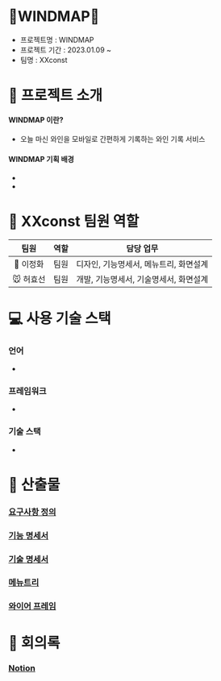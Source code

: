 # 🍷WINDMAP🍷
- 프로젝트명 : WINDMAP
- 프로젝트 기간 : 2023.01.09 ~
- 팀명 : XXconst





# 📌 프로젝트 소개
#### WINDMAP 이란?
- 오늘 마신 와인을 모바일로 간편하게 기록하는 와인 기록 서비스





#### WINDMAP 기획 배경
-
-





# 🥧 XXconst 팀원 역할
|팀원|역할|담당 업무| 
|:---:|:---:|:---:| 
|🐹 이정화|팀원|디자인, 기능명세서, 메뉴트리, 화면설계| 
|🐭 허효선|팀원|개발, 기능명세서, 기술명세서, 화면설계| 





# 💻 사용 기술 스택
### 언어
-
### 프레임워크
-
### 기술 스택
-




# 📑 산출물

### [요구사항 정의](https://jeweled-sprout-d9a.notion.site/5a9a165ae7694fd2ab85074158ad0942)
### [기능 명세서](https://jeweled-sprout-d9a.notion.site/0ded5d4d6a5d4603848c7c067fa1b320)
### [기술 명세서](https://jeweled-sprout-d9a.notion.site/7e5a6f423b8e4e31ab372b9f6b1cdb80)
### [메뉴트리](https://jeweled-sprout-d9a.notion.site/f5baa8277e504e91a125a1074d34ad06)
### [와이어 프레임](https://jeweled-sprout-d9a.notion.site/d59a6881eb7f410fb8d61ad0ef4d8afe)




# 📝 회의록
### [Notion](https://jeweled-sprout-d9a.notion.site/ed74032645814eb0ad98ef2be2a10f0e?v=6334b58d32b4403ab9792a8556d24e57)


